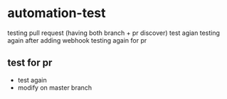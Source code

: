 # automation-test
testing pull request (having both branch + pr discover)
test agian
testing again after adding webhook
testing again for pr
## test for pr
 - test again
 - modify on master branch
